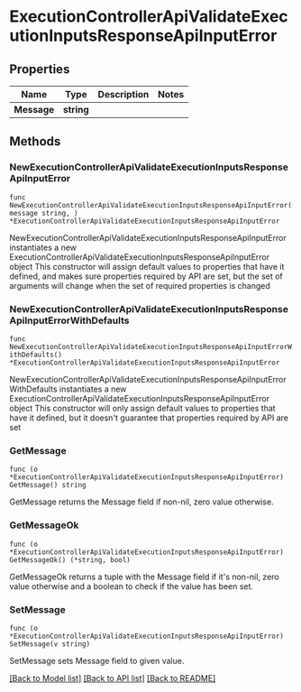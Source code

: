 # ExecutionControllerApiValidateExecutionInputsResponseApiInputError

## Properties

Name | Type | Description | Notes
------------ | ------------- | ------------- | -------------
**Message** | **string** |  | 

## Methods

### NewExecutionControllerApiValidateExecutionInputsResponseApiInputError

`func NewExecutionControllerApiValidateExecutionInputsResponseApiInputError(message string, ) *ExecutionControllerApiValidateExecutionInputsResponseApiInputError`

NewExecutionControllerApiValidateExecutionInputsResponseApiInputError instantiates a new ExecutionControllerApiValidateExecutionInputsResponseApiInputError object
This constructor will assign default values to properties that have it defined,
and makes sure properties required by API are set, but the set of arguments
will change when the set of required properties is changed

### NewExecutionControllerApiValidateExecutionInputsResponseApiInputErrorWithDefaults

`func NewExecutionControllerApiValidateExecutionInputsResponseApiInputErrorWithDefaults() *ExecutionControllerApiValidateExecutionInputsResponseApiInputError`

NewExecutionControllerApiValidateExecutionInputsResponseApiInputErrorWithDefaults instantiates a new ExecutionControllerApiValidateExecutionInputsResponseApiInputError object
This constructor will only assign default values to properties that have it defined,
but it doesn't guarantee that properties required by API are set

### GetMessage

`func (o *ExecutionControllerApiValidateExecutionInputsResponseApiInputError) GetMessage() string`

GetMessage returns the Message field if non-nil, zero value otherwise.

### GetMessageOk

`func (o *ExecutionControllerApiValidateExecutionInputsResponseApiInputError) GetMessageOk() (*string, bool)`

GetMessageOk returns a tuple with the Message field if it's non-nil, zero value otherwise
and a boolean to check if the value has been set.

### SetMessage

`func (o *ExecutionControllerApiValidateExecutionInputsResponseApiInputError) SetMessage(v string)`

SetMessage sets Message field to given value.



[[Back to Model list]](../README.md#documentation-for-models) [[Back to API list]](../README.md#documentation-for-api-endpoints) [[Back to README]](../README.md)


